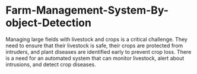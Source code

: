 # Farm-Management-System-By-object-Detection
Managing large fields with livestock and crops is a critical challenge. They need to ensure that their livestock is safe, their crops are protected from intruders, and plant diseases are identified early to prevent crop loss. There is a need for an automated system that can monitor livestock, alert about intrusions, and detect crop diseases.
